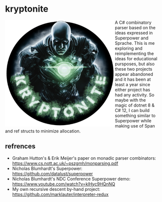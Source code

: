 # kryptonite
<img src="https://raw.githubusercontent.com/marklauter/kryptonite/main/lex-luthor.png" width=350 height=350 align="left" style="float: left; width: 360px" />

A C# combinatory parser based on the ideas expressed in Superpower and Sprache. This is me exploring and reimplementing the ideas for educational pursposes, but also these two projects appear abandoned and it has been at least a year since either project has had any activity. So maybe with the magic of dotnet 8 & C# 12, I can build something similar to Superpower while making use of Span<T> and ref structs to minimize allocation.

## refrences
- Graham Hutton's & Erik Meijer's paper on monadic parser combinators: https://www.cs.nott.ac.uk/~pszgmh/monparsing.pdf
- Nicholas Blumhardt's Superpower: https://github.com/datalust/superpower
- Nicholas Blumhardt's NDC Conference Superpower demo: https://www.youtube.com/watch?v=klHyc9HQnNQ
- My own recursive descent by-hand project: https://github.com/marklauter/interpreter-redux
